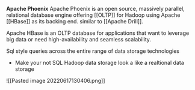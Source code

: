 **Apache Phoenix**
Apache Phoenix is an open source, massively parallel, relational database engine offering [[OLTP]] for Hadoop using Apache [[HBase]]  as its backing end.
 similar to [[Apache Drill]]. 


Apache HBase is an OLTP database for applications that want to leverage big data or need high-availability and seamless scalability.


 Sql style queries across the entire range of data storage technologies 
 - Make your not SQL Hadoop data storage look a like a realtional data storage




![[Pasted image 20220617130406.png]]


